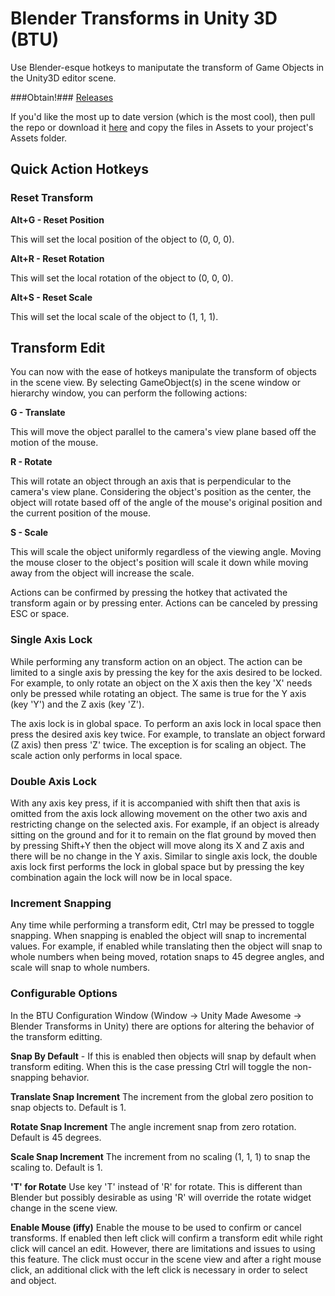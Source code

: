 # Blender Transforms in Unity 3D (BTU)

<!---%=description%-->

Use Blender-esque hotkeys to maniputate the transform of Game Objects in the Unity3D editor scene.

<!---%=obtain%-->

###Obtain!###
[Releases](https://github.com/cjddmut/Blender-Transforms-in-Unity3D/releases)

If you'd like the most up to date version (which is the most cool), then pull the repo or download it [here](https://github.com/cjddmut/Blender-Transforms-in-Unity3D/archive/develop.zip) and copy the files in Assets to your project's Assets folder.

<!---%=docrest%-->

## Quick Action Hotkeys

### Reset Transform ###

**Alt+G - Reset Position**

This will set the local position of the object to (0, 0, 0).

**Alt+R - Reset Rotation**

This will set the local rotation of the object to (0, 0, 0).

**Alt+S - Reset Scale**

This will set the local scale of the object to (1, 1, 1).

## Transform Edit

You can now with the ease of hotkeys manipulate the transform of objects in the scene view. By selecting GameObject(s) in the scene window or hierarchy window, you can perform the following actions:

**G - Translate**

This will move the object parallel to the camera's view plane based off the motion of the mouse.

**R - Rotate**

This will rotate an object through an axis that is perpendicular to the camera's view plane. Considering the object's position as the center, the object will rotate based off of the angle of the mouse's original position and the current position of the mouse.

**S - Scale**

This will scale the object uniformly regardless of the viewing angle. Moving the mouse closer to the object's position will scale it down while moving away from the object will increase the scale.

Actions can be confirmed by pressing the hotkey that activated the transform again or by pressing enter. Actions can be canceled by pressing ESC or space.

### Single Axis Lock ###

While performing any transform action on an object. The action can be limited to a single axis by pressing the key for the axis desired to be locked. For example, to only rotate an object on the X axis then the key 'X' needs only be pressed while rotating an object. The same is true for the Y axis (key 'Y') and the Z axis (key 'Z').

The axis lock is in global space. To perform an axis lock in local space then press the desired axis key twice. For example, to translate an object forward (Z axis) then press 'Z' twice. The exception is for scaling an object. The scale action only performs in local space.

### Double Axis Lock ###

With any axis key press, if it is accompanied with shift then that axis is omitted from the axis lock allowing movement on the other two axis and restricting change on the selected axis. For example, if an object is already sitting on the ground and for it to remain on the flat ground by moved then by pressing Shift+Y then the object will move along its X and Z axis and there will be no change in the Y axis. Similar to single axis lock, the double axis lock first performs the lock in global space but by pressing the key combination again the lock will now be in local space.

### Increment Snapping ###

Any time while performing a transform edit, Ctrl may be pressed to toggle snapping. When snapping is enabled the object will snap to incremental values. For example, if enabled while translating then the object will snap to whole numbers when being moved, rotation snaps to 45 degree angles, and scale will snap to whole numbers.

### Configurable Options ###

In the BTU Configuration Window (Window -> Unity Made Awesome -> Blender Transforms in Unity) there are options for altering the behavior of the transform editting.

**Snap By Default** - If this is enabled then objects will snap by default when transform editing. When this is the case pressing Ctrl will toggle the non-snapping behavior.

**Translate Snap Increment** The increment from the global zero position to snap objects to. Default is 1.

**Rotate Snap Increment** The angle increment snap from zero rotation. Default is 45 degrees.

**Scale Snap Increment** The increment from no scaling (1, 1, 1) to snap the scaling to. Default is 1.

**'T' for Rotate** Use key 'T' instead of 'R' for rotate. This is different than Blender but possibly desirable as using 'R' will override the rotate widget change in the scene view.

**Enable Mouse (iffy)** Enable the mouse to be used to confirm or cancel transforms. If enabled then left click will confirm a transform edit while right click will cancel an edit. However, there are limitations and issues to using this feature. The click must occur in the scene view and after a right mouse click, an additional click with the left click is necessary in order to select and object.
<!---%title=Blender Transforms for Unity3D%-->
<!---%download=https://github.com/cjddmut/Blender-Transforms-in-Unity3D/releases/download/v0.1.0/BlenderTransformsInUnity-v0.1.0.unitypackage%-->
<!---%github=https://github.com/cjddmut/Blender-Transforms-in-Unity3D%-->
